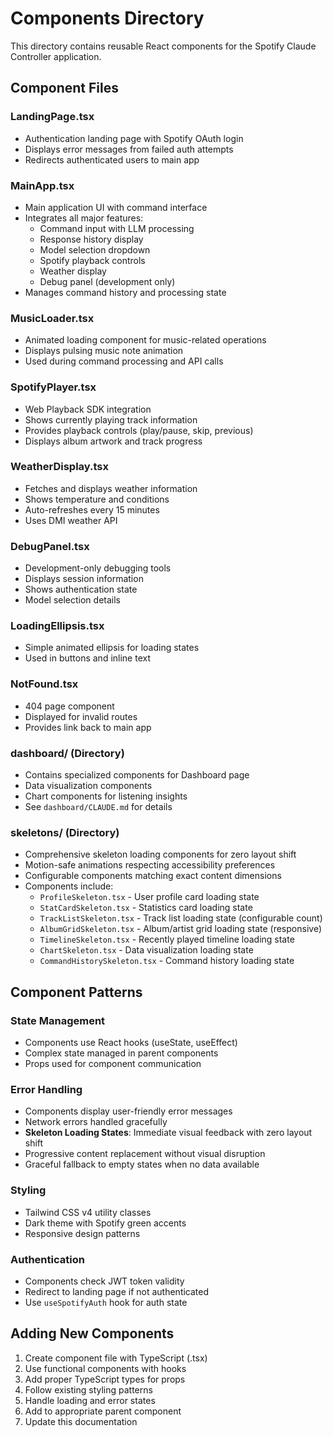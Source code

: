 # Components Directory

This directory contains reusable React components for the Spotify Claude Controller application.

## Component Files

### LandingPage.tsx
- Authentication landing page with Spotify OAuth login
- Displays error messages from failed auth attempts
- Redirects authenticated users to main app

### MainApp.tsx
- Main application UI with command interface
- Integrates all major features:
  - Command input with LLM processing
  - Response history display
  - Model selection dropdown
  - Spotify playback controls
  - Weather display
  - Debug panel (development only)
- Manages command history and processing state

### MusicLoader.tsx
- Animated loading component for music-related operations
- Displays pulsing music note animation
- Used during command processing and API calls

### SpotifyPlayer.tsx
- Web Playback SDK integration
- Shows currently playing track information
- Provides playback controls (play/pause, skip, previous)
- Displays album artwork and track progress

### WeatherDisplay.tsx
- Fetches and displays weather information
- Shows temperature and conditions
- Auto-refreshes every 15 minutes
- Uses DMI weather API

### DebugPanel.tsx
- Development-only debugging tools
- Displays session information
- Shows authentication state
- Model selection details

### LoadingEllipsis.tsx
- Simple animated ellipsis for loading states
- Used in buttons and inline text

### NotFound.tsx
- 404 page component
- Displayed for invalid routes
- Provides link back to main app

### dashboard/ (Directory)
- Contains specialized components for Dashboard page
- Data visualization components
- Chart components for listening insights
- See `dashboard/CLAUDE.md` for details

### skeletons/ (Directory)
- Comprehensive skeleton loading components for zero layout shift
- Motion-safe animations respecting accessibility preferences
- Configurable components matching exact content dimensions
- Components include:
  - `ProfileSkeleton.tsx` - User profile card loading state
  - `StatCardSkeleton.tsx` - Statistics card loading state
  - `TrackListSkeleton.tsx` - Track list loading state (configurable count)
  - `AlbumGridSkeleton.tsx` - Album/artist grid loading state (responsive)
  - `TimelineSkeleton.tsx` - Recently played timeline loading state
  - `ChartSkeleton.tsx` - Data visualization loading state
  - `CommandHistorySkeleton.tsx` - Command history loading state

## Component Patterns

### State Management
- Components use React hooks (useState, useEffect)
- Complex state managed in parent components
- Props used for component communication

### Error Handling
- Components display user-friendly error messages
- Network errors handled gracefully
- **Skeleton Loading States**: Immediate visual feedback with zero layout shift
- Progressive content replacement without visual disruption
- Graceful fallback to empty states when no data available

### Styling
- Tailwind CSS v4 utility classes
- Dark theme with Spotify green accents
- Responsive design patterns

### Authentication
- Components check JWT token validity
- Redirect to landing page if not authenticated
- Use `useSpotifyAuth` hook for auth state

## Adding New Components

1. Create component file with TypeScript (.tsx)
2. Use functional components with hooks
3. Add proper TypeScript types for props
4. Follow existing styling patterns
5. Handle loading and error states
6. Add to appropriate parent component
7. Update this documentation